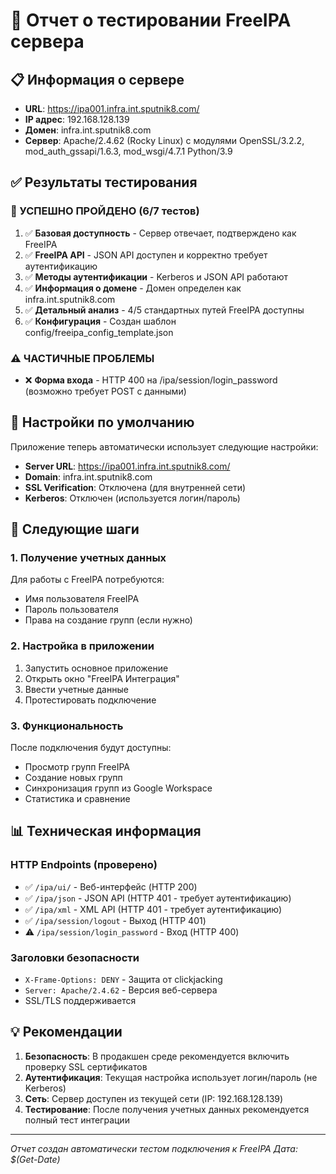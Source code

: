 # 🧪 Отчет о тестировании FreeIPA сервера

## 📋 Информация о сервере
- **URL**: https://ipa001.infra.int.sputnik8.com/
- **IP адрес**: 192.168.128.139
- **Домен**: infra.int.sputnik8.com
- **Сервер**: Apache/2.4.62 (Rocky Linux) с модулями OpenSSL/3.2.2, mod_auth_gssapi/1.6.3, mod_wsgi/4.7.1 Python/3.9

## ✅ Результаты тестирования

### 🎉 УСПЕШНО ПРОЙДЕНО (6/7 тестов)
1. ✅ **Базовая доступность** - Сервер отвечает, подтверждено как FreeIPA
2. ✅ **FreeIPA API** - JSON API доступен и корректно требует аутентификацию
3. ✅ **Методы аутентификации** - Kerberos и JSON API работают
4. ✅ **Информация о домене** - Домен определен как infra.int.sputnik8.com
5. ✅ **Детальный анализ** - 4/5 стандартных путей FreeIPA доступны
6. ✅ **Конфигурация** - Создан шаблон config/freeipa_config_template.json

### ⚠️ ЧАСТИЧНЫЕ ПРОБЛЕМЫ
- ❌ **Форма входа** - HTTP 400 на /ipa/session/login_password (возможно требует POST с данными)

## 🔧 Настройки по умолчанию
Приложение теперь автоматически использует следующие настройки:
- **Server URL**: https://ipa001.infra.int.sputnik8.com/
- **Domain**: infra.int.sputnik8.com  
- **SSL Verification**: Отключена (для внутренней сети)
- **Kerberos**: Отключен (используется логин/пароль)

## 🚀 Следующие шаги

### 1. Получение учетных данных
Для работы с FreeIPA потребуются:
- Имя пользователя FreeIPA
- Пароль пользователя
- Права на создание групп (если нужно)

### 2. Настройка в приложении
1. Запустить основное приложение
2. Открыть окно "FreeIPA Интеграция"
3. Ввести учетные данные
4. Протестировать подключение

### 3. Функциональность
После подключения будут доступны:
- Просмотр групп FreeIPA
- Создание новых групп
- Синхронизация групп из Google Workspace
- Статистика и сравнение

## 📊 Техническая информация

### HTTP Endpoints (проверено)
- ✅ `/ipa/ui/` - Веб-интерфейс (HTTP 200)
- ✅ `/ipa/json` - JSON API (HTTP 401 - требует аутентификацию) 
- ✅ `/ipa/xml` - XML API (HTTP 401 - требует аутентификацию)
- ✅ `/ipa/session/logout` - Выход (HTTP 401)
- ⚠️ `/ipa/session/login_password` - Вход (HTTP 400)

### Заголовки безопасности
- `X-Frame-Options: DENY` - Защита от clickjacking
- `Server: Apache/2.4.62` - Версия веб-сервера
- SSL/TLS поддерживается

## 💡 Рекомендации

1. **Безопасность**: В продакшен среде рекомендуется включить проверку SSL сертификатов
2. **Аутентификация**: Текущая настройка использует логин/пароль (не Kerberos)
3. **Сеть**: Сервер доступен из текущей сети (IP: 192.168.128.139)
4. **Тестирование**: После получения учетных данных рекомендуется полный тест интеграции

---
*Отчет создан автоматически тестом подключения к FreeIPA*
*Дата: $(Get-Date)*
